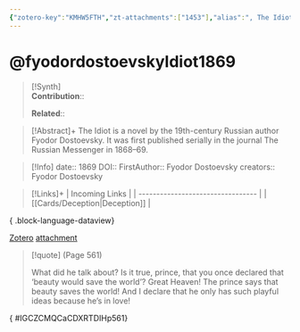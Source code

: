 ```yaml
---
{"zotero-key":"KMHW5FTH","zt-attachments":["1453"],"alias":", The Idiot","keywords":[],"FirstAuthor":"[[ Fyodor Dostoevsky]]","tags":["source/book"],"dg-publish":true,"Genre":"Fiction","Status":"Reading","permalink":"/sources/books/fyodordostoevsky-idiot1869/","dgPassFrontmatter":true}
---
```


# @fyodordostoevskyIdiot1869

>[!Synth]  
>**Contribution**::  
>  
>**Related**:: 
>  

> [!Abstract]+
> The Idiot is a novel by the 19th-century Russian author Fyodor Dostoevsky. It was first published serially in the journal The Russian Messenger in 1868–69.

> [!Info]
> date:: 1869
> DOI:: 
> FirstAuthor:: Fyodor Dostoevsky
> creators:: Fyodor Dostoevsky

> [!Links]+
>  | Incoming Links                    |
> | --------------------------------- |
> | [[Cards/Deception\|Deception]] |
> 
{ .block-language-dataview}


[Zotero](zotero://select/library/items/KMHW5FTH) [attachment](file:///Users/nathanmaxwell/Zotero/storage/CDXRTDIH/fyodordostoevsky1869-Idiot.pdf)

> [!quote] (Page 561)
> 
> What did he talk about? Is it true, prince, that you once declared that ‘beauty would save the world’? Great Heaven! The prince says that beauty saves the world! And I declare that he only has such playful ideas because he’s in love!
>
{ #IGCZCMQCaCDXRTDIHp561}

